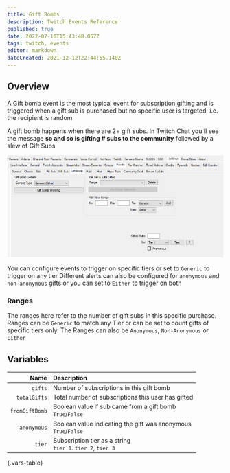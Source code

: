 ```yaml
---
title: Gift Bombs
description: Twitch Events Reference
published: true
date: 2022-07-16T15:43:48.057Z
tags: twitch, events
editor: markdown
dateCreated: 2021-12-12T22:44:55.140Z
---
```


## Overview

A Gift bomb event is the most typical event for subscription gifting and is triggered when a gift sub is purchased but no specific user is targeted, i.e. the recipient is random

A gift bomb happens when there are 2+ gift subs.  In Twitch Chat you'll see the message **so and so is gifting # subs to the community** followed by a slew of Gift Subs

![events-gift-bomb.png](/events-gift-bomb.png)

You can configure events to trigger on specific tiers or set to `Generic` to trigger on any tier
Different alerts can also be configured for `anonymous` and `non-anonymous` gifts or you can set to `Either` to trigger on both


### Ranges

The ranges here refer to the number of gift subs in this specific purchase.
Ranges can be `Generic` to match any Tier or can be set to count gifts of specific tiers only.
The Ranges can also be `Anonymous`, `Non-Anonymous` or `Either`

## Variables

| Name | Description |
|-----:|:------------|
| `gifts` | Number of subscriptions in this gift bomb
| `totalGifts` | Total number of subscriptions this user has gifted
| `fromGiftBomb` | Boolean value if sub came from a gift bomb <br>  `True`/`False` 
| `anonymous` | Boolean value indicating the gift was anonymous <br> `True`/`False` 
| `tier` | Subscription tier as a string <br> `tier 1`. `tier 2`, `tier 3`
{.vars-table}
